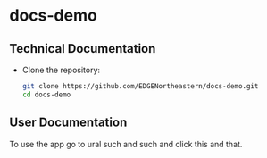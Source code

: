 # docs-demo

## Technical Documentation

- Clone the repository:
  
  ```bash
  git clone https://github.com/EDGENortheastern/docs-demo.git
  cd docs-demo
  ```

## User Documentation

To use the app go to ural such and such and click this and that.
